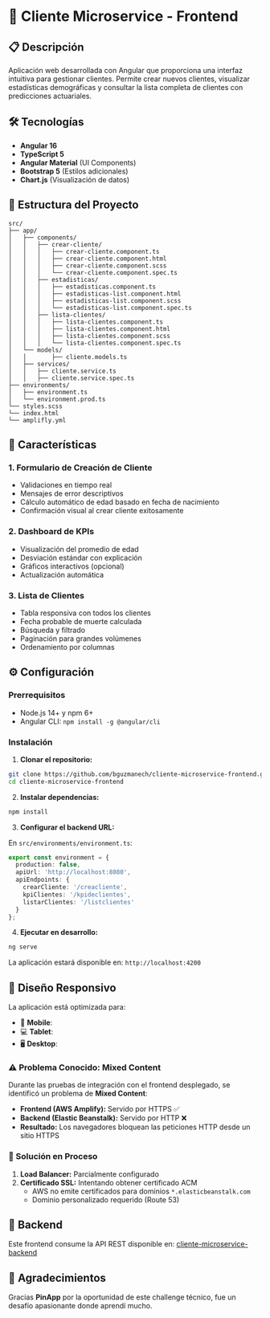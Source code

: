 # 🎨 Cliente Microservice - Frontend

## 📋 Descripción

Aplicación web desarrollada con Angular que proporciona una interfaz intuitiva para gestionar clientes. Permite crear nuevos clientes, visualizar estadísticas demográficas y consultar la lista completa de clientes con predicciones actuariales.

## 🛠️ Tecnologías

- **Angular 16**
- **TypeScript 5**
- **Angular Material** (UI Components)
- **Bootstrap 5** (Estilos adicionales)
- **Chart.js** (Visualización de datos)

## 📁 Estructura del Proyecto

```
src/
├── app/
│   ├── components/
│   │   ├── crear-cliente/
│   │   │   ├── crear-cliente.component.ts
│   │   │   ├── crear-cliente.component.html
│   │   │   ├── crear-cliente.component.scss
│   │   │   └── crear-cliente.component.spec.ts
│   │   ├── estadisticas/
│   │   │   ├── estadisticas.component.ts
│   │   │   ├── estadisticas-list.component.html
│   │   │   ├── estadisticas-list.component.scss
│   │   │   └── estadisticas-list.component.spec.ts
│   │   ├── lista-clientes/
│   │   │   ├── lista-clientes.component.ts
│   │   │   ├── lista-clientes.component.html
│   │   │   ├── lista-clientes.component.scss
│   │   │   └── lista-clientes.component.spec.ts
│   └── models/
│   │       ├── cliente.models.ts
│   ├── services/
│   │   ├── cliente.service.ts
│   │   ├── cliente.service.spec.ts
├── environments/
│   ├── environment.ts
│   └── environment.prod.ts
└── styles.scss
└── index.html
└── amplifly.yml
```

## 🎯 Características

### 1. Formulario de Creación de Cliente
- Validaciones en tiempo real
- Mensajes de error descriptivos
- Cálculo automático de edad basado en fecha de nacimiento
- Confirmación visual al crear cliente exitosamente

### 2. Dashboard de KPIs
- Visualización del promedio de edad
- Desviación estándar con explicación
- Gráficos interactivos (opcional)
- Actualización automática

### 3. Lista de Clientes
- Tabla responsiva con todos los clientes
- Fecha probable de muerte calculada
- Búsqueda y filtrado
- Paginación para grandes volúmenes
- Ordenamiento por columnas

## ⚙️ Configuración

### Prerrequisitos
- Node.js 14+ y npm 6+
- Angular CLI: `npm install -g @angular/cli`

### Instalación

1. **Clonar el repositorio:**
```bash
git clone https://github.com/bguzmanech/cliente-microservice-frontend.git
cd cliente-microservice-frontend
```

2. **Instalar dependencias:**
```bash
npm install
```

3. **Configurar el backend URL:**

En `src/environments/environment.ts`:
```typescript
export const environment = {
  production: false,
  apiUrl: 'http://localhost:8080',
  apiEndpoints: {
    crearCliente: '/creacliente',
    kpiClientes: '/kpideclientes',
    listarClientes: '/listclientes'
  }
};
```

4. **Ejecutar en desarrollo:**
```bash
ng serve
```

La aplicación estará disponible en: `http://localhost:4200`

## 📱 Diseño Responsivo

La aplicación está optimizada para:
- 📱 **Mobile**: 
- 💻 **Tablet**: 
- 🖥️ **Desktop**:
### ⚠️ Problema Conocido: Mixed Content

Durante las pruebas de integración con el frontend desplegado, se identificó un problema de **Mixed Content**:

- **Frontend (AWS Amplify):** Servido por HTTPS ✅
- **Backend (Elastic Beanstalk):** Servido por HTTP ❌
- **Resultado:** Los navegadores bloquean las peticiones HTTP desde un sitio HTTPS

### 🔧 Solución en Proceso

1. **Load Balancer:** Parcialmente configurado
2. **Certificado SSL:** Intentando obtener certificado ACM
   - AWS no emite certificados para dominios `*.elasticbeanstalk.com`
   - Dominio personalizado requerido (Route 53)
   
## 🔗 Backend

Este frontend consume la API REST disponible en:
[cliente-microservice-backend](https://github.com/bguzmanech/cliente-microservice-backend)

## 🙏 Agradecimientos

Gracias **PinApp** por la oportunidad de este challenge técnico, fue un desafío apasionante donde aprendí mucho.
